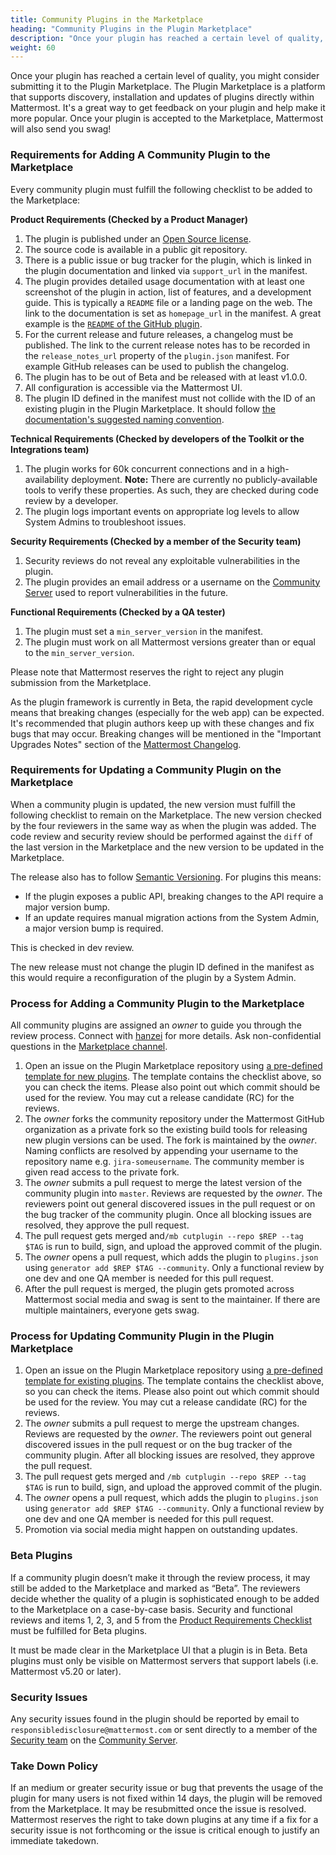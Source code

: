 ```yaml
---
title: Community Plugins in the Marketplace
heading: "Community Plugins in the Plugin Marketplace"
description: "Once your plugin has reached a certain level of quality, you might consider submitting it to the Plugin Marketplace."
weight: 60
---
```


Once your plugin has reached a certain level of quality, you might consider submitting it to the Plugin Marketplace. The Plugin Marketplace is a platform that supports discovery, installation and updates of plugins directly within Mattermost. It's a great way to get feedback on your plugin and help make it more popular. Once your plugin is accepted to the Marketplace, Mattermost will also send you swag!


### Requirements for Adding A Community Plugin to the Marketplace

Every community plugin must fulfill the following checklist to be added to the Marketplace:

**Product Requirements (Checked by a Product Manager)**

1. The plugin is published under an [Open Source license](https://opensource.org/licenses/alphabetical).
2. The source code is available in a public git repository.
3. There is a public issue or bug tracker for the plugin, which is linked in the plugin documentation and linked via `support_url` in the manifest.
4. The plugin provides detailed usage documentation with at least one screenshot of the plugin in action, list of features, and a development guide. This is typically a `README` file or a landing page on the web. The link to the documentation is set as `homepage_url` in the manifest. A great example is the [`README` of the GitHub plugin](https://github.com/mattermost/mattermost-plugin-github/blob/master/README.md).
5. For the current release and future releases, a changelog must be published. The link to the current release notes has to be recorded in the `release_notes_url` property of the `plugin.json` manifest. For example GitHub releases can be used to publish the changelog.
6. The plugin has to be out of Beta and be released with at least v1.0.0.
7. All configuration is accessible via the Mattermost UI.
8. The plugin ID defined in the manifest must not collide with the ID of an existing plugin in the Plugin Marketplace. It should follow [the documentation's suggested naming convention](https://developers.mattermost.com/extend/plugins/manifest-reference/#id).

**Technical Requirements (Checked by developers of the Toolkit or the Integrations team)**

1. The plugin works for 60k concurrent connections and in a high-availability deployment. **Note:** There are currently no publicly-available tools to verify these properties. As such, they are checked during code review by a developer.
2. The plugin logs important events on appropriate log levels to allow System Admins to troubleshoot issues.

**Security Requirements (Checked by a member of the Security team)**

1. Security reviews do not reveal any exploitable vulnerabilities in the plugin.
2. The plugin provides an email address or a username on the [Community Server](https://community.mattermost.com) used to report vulnerabilities in the future.

**Functional Requirements (Checked by a QA tester)**

1. The plugin must set a `min_server_version` in the manifest.
2. The plugin must work on all Mattermost versions greater than or equal to the `min_server_version`.

Please note that Mattermost reserves the right to reject any plugin submission from the Marketplace.

As the plugin framework is currently in Beta, the rapid development cycle means that breaking changes (especially for the web app) can be expected. It's recommended that plugin authors keep up with these changes and fix bugs that may occur. Breaking changes will be mentioned in the "Important Upgrades Notes" section of the [Mattermost Changelog](https://docs.mattermost.com/administration/changelog.html).


### Requirements for Updating a Community Plugin on the Marketplace

When a community plugin is updated, the new version must fulfill the following checklist to remain on the Marketplace. The new version checked by the four reviewers in the same way as when the plugin was added. The code review and security review should be performed against the `diff` of the last version in the Marketplace and the new version to be updated in the Marketplace.

The release also has to follow [Semantic Versioning](https://semver.org/). For plugins this means:

* If the plugin exposes a public API, breaking changes to the API require a major version bump.
* If an update requires manual migration actions from the System Admin, a major version bump is required.

This is checked in dev review.

The new release must not change the plugin ID defined in the manifest as this would require a reconfiguration of the plugin by a System Admin.


### Process for Adding a Community Plugin to the Marketplace

All community plugins are assigned an _owner_ to guide you through the review process. Connect with [hanzei](https://github.com/hanzei) for more details. Ask non-confidential questions in the [Marketplace channel](https://community.mattermost.com/core/channels/plugins-marketplace).

1. Open an issue on the Plugin Marketplace repository using [a pre-defined template for new plugins](https://github.com/mattermost/mattermost-marketplace/issues/new?template=add_plugin.md). The template contains the checklist above, so you can check the items. Please also point out which commit should be used for the review. You may cut a release candidate (RC) for the reviews.
2. The _owner_ forks the community repository under the Mattermost GitHub organization as a private fork so the existing build tools for releasing new plugin versions can be used. The fork is maintained by the _owner_. Naming conflicts are resolved by appending your username to the repository name e.g. `jira-someusername`. The community member is given read access to the private fork.
3. The _owner_ submits a pull request to merge the latest version of the community plugin into `master`. Reviews are requested by the _owner_. The reviewers point out general discovered issues in the pull request or on the bug tracker of the community plugin. Once all blocking issues are resolved, they approve the pull request.
4. The pull request gets merged and`/mb cutplugin --repo $REP --tag $TAG` is run to build, sign, and upload the approved commit of the plugin.
5. The _owner_ opens a pull request, which adds the plugin to `plugins.json` using `generator add $REP $TAG --community`. Only a functional review by one dev and one QA member is needed for this pull request.
6. After the pull request is merged, the plugin gets promoted across Mattermost social media and swag is sent to the maintainer. If there are multiple maintainers, everyone gets swag.


### Process for Updating Community Plugin in the Plugin Marketplace

1. Open an issue on the Plugin Marketplace repository using [a pre-defined template for existing plugins](https://github.com/mattermost/mattermost-marketplace/issues/new?template=update_plugin.md). The template contains the checklist above, so you can check the items. Please also point out which commit should be used for the review. You may cut a release candidate (RC) for the reviews.
2. The  _owner_ submits a pull request to merge the upstream changes. Reviews are requested by the _owner_. The reviewers point out general discovered issues in the pull request or on the bug tracker of the community plugin. After all blocking issues are resolved, they approve the pull request.
3. The pull request gets merged and `/mb cutplugin --repo $REP --tag $TAG` is run to build, sign, and upload the approved commit of the plugin.
4. The _owner_ opens a pull request, which adds the plugin to `plugins.json` using `generator add $REP $TAG --community`. Only a functional review by one dev and one QA member is needed for this pull request.
5. Promotion via social media might happen on outstanding updates.


### Beta Plugins

If a community plugin doesn’t make it through the review process, it may still be added to the Marketplace and marked as “Beta”. The reviewers decide whether the quality of a plugin is sophisticated enough to be added to the Marketplace on a case-by-case basis. Security and functional reviews and items 1, 2, 3, and 5 from the [Product Requirements Checklist](#requirements-for-adding-community-plugin-to-the-marketplace) must be fulfilled for Beta plugins.

It must be made clear in the Marketplace UI that a plugin is in Beta. Beta plugins must only be visible on Mattermost servers that support labels (i.e. Mattermost v5.20 or later).


### Security Issues

Any security issues found in the plugin should be reported by email to `responsibledisclosure@mattermost.com` or sent directly to a member of the [Security team](https://developers.mattermost.com/internal/rd-teams/#security-team) on the [Community Server](https://community.mattermost.com/).


### Take Down Policy

If an medium or greater security issue or bug that prevents the usage of the plugin for many users is not fixed within 14 days, the plugin will be removed from the Marketplace. It may be resubmitted once the issue is resolved. Mattermost reserves the right to take down plugins at any time if a fix for a security issue is not forthcoming or the issue is critical enough to justify an immediate takedown.
